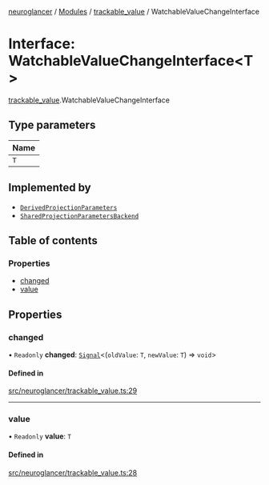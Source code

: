 [neuroglancer](../README.md) / [Modules](../modules.md) / [trackable\_value](../modules/trackable_value.md) / WatchableValueChangeInterface

# Interface: WatchableValueChangeInterface<T\>

[trackable_value](../modules/trackable_value.md).WatchableValueChangeInterface

## Type parameters

| Name |
| :------ |
| `T` |

## Implemented by

- [`DerivedProjectionParameters`](../classes/renderlayer.DerivedProjectionParameters.md)
- [`SharedProjectionParametersBackend`](../classes/render_layer_backend.SharedProjectionParametersBackend.md)

## Table of contents

### Properties

- [changed](trackable_value.WatchableValueChangeInterface.md#changed)
- [value](trackable_value.WatchableValueChangeInterface.md#value)

## Properties

### changed

• `Readonly` **changed**: [`Signal`](../classes/coordinate_transform._internal_.Signal.md)<(`oldValue`: `T`, `newValue`: `T`) => `void`\>

#### Defined in

[src/neuroglancer/trackable_value.ts:29](https://github.com/ActiveBrainAtlas2/neuroglancer/blob/540617bc/src/neuroglancer/trackable_value.ts#L29)

___

### value

• `Readonly` **value**: `T`

#### Defined in

[src/neuroglancer/trackable_value.ts:28](https://github.com/ActiveBrainAtlas2/neuroglancer/blob/540617bc/src/neuroglancer/trackable_value.ts#L28)
